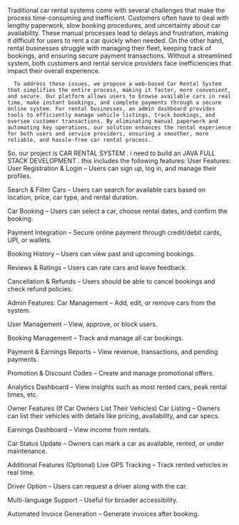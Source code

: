 Traditional car rental systems come with several challenges that make the process time-consuming and inefficient. Customers often have to deal with lengthy paperwork, slow booking procedures, and uncertainty about car availability. These manual processes lead to delays and frustration, making it difficult for users to rent a car quickly when needed. On the other hand, rental businesses struggle with managing their fleet, keeping track of bookings, and ensuring secure payment transactions. Without a streamlined system, both customers and rental service providers face inefficiencies that impact their overall experience.

      To address these issues, we propose a web-based Car Rental System that simplifies the entire process, making it faster, more convenient, and secure. Our platform allows users to browse available cars in real time, make instant bookings, and complete payments through a secure online system. For rental businesses, an admin dashboard provides tools to efficiently manage vehicle listings, track bookings, and oversee customer transactions. By eliminating manual paperwork and automating key operations, our solution enhances the rental experience for both users and service providers, ensuring a smoother, more reliable, and hassle-free car rental process. 
So, our project is CAR RENTAL SYSTEM . i need to build an JAVA FULL STACK DEVELOPMENT .
this includes the following features:
User Features:
User Registration & Login – Users can sign up, log in, and manage their profiles.

Search & Filter Cars – Users can search for available cars based on location, price, car type, and rental duration.

Car Booking – Users can select a car, choose rental dates, and confirm the booking.

Payment Integration – Secure online payment through credit/debit cards, UPI, or wallets.

Booking History – Users can view past and upcoming bookings.

Reviews & Ratings – Users can rate cars and leave feedback.

Cancellation & Refunds – Users should be able to cancel bookings and check refund policies.

Admin Features:
Car Management – Add, edit, or remove cars from the system.

User Management – View, approve, or block users.

Booking Management – Track and manage all car bookings.

Payment & Earnings Reports – View revenue, transactions, and pending payments.

Promotion & Discount Codes – Create and manage promotional offers.

Analytics Dashboard – View insights such as most rented cars, peak rental times, etc.

Owner Features (If Car Owners List Their Vehicles)
Car Listing – Owners can list their vehicles with details like pricing, availability, and car specs.

Earnings Dashboard – View income from rentals.

Car Status Update – Owners can mark a car as available, rented, or under maintenance.

Additional Features (Optional)
Live GPS Tracking – Track rented vehicles in real time.

Driver Option – Users can request a driver along with the car.

Multi-language Support – Useful for broader accessibility.

Automated Invoice Generation – Generate invoices after booking.